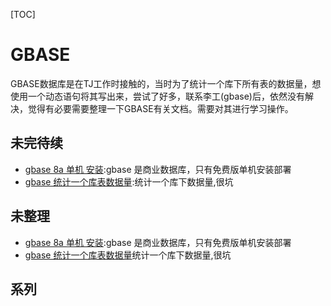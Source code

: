 [TOC]

# GBASE

​	GBASE数据库是在TJ工作时接触的，当时为了统计一个库下所有表的数据量，想使用一个动态语句将其写出来，尝试了好多，联系李工(gbase)后，依然没有解决，觉得有必要需要整理一下GBASE有关文档。需要对其进行学习操作。



## 未完待续

- [gbase 8a 单机 安装](../20180825/gbase_8a_single_install.md):gbase 是商业数据库，只有免费版单机安装部署
- [gbase 统计一个库表数据量](../20180827/gbase_库_统计表数据量.md):统计一个库下数据量,很坑



## 未整理

- [gbase 8a 单机 安装](../20180825/gbase_8a_single_install.md):gbase 是商业数据库，只有免费版单机安装部署
- [gbase 统计一个库表数据量](../20180827/gbase_库_统计表数据量.md)统计一个库下数据量,很坑



## 系列

